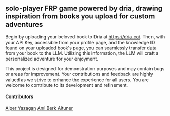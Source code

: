## solo-player FRP game powered by dria, drawing inspiration from books you upload for custom adventures

Begin by uploading your beloved book to Dria at https://dria.co/. Then, with your API Key, accessible from your profile page, and the knowledge ID found on your uploaded book's page, you can seamlessly transfer data from your book to the LLM. Utilizing this information, the LLM will craft a personalized adventure for your enjoyment.

This project is designed for demonstration purposes and may contain bugs or areas for improvement. Your contributions and feedback are highly valued as we strive to enhance the experience for all users. You are welcome to contribute to its development and refinement.

#### Contributors

[Alper Yazagan](https://github.com/Alperadoss) [Anıl Berk Altuner](https://github.com/anilaltuner)
